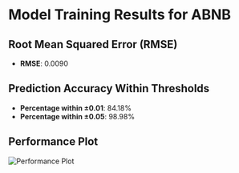 # Model Training Results for ABNB

## Root Mean Squared Error (RMSE)
- **RMSE**: 0.0090

## Prediction Accuracy Within Thresholds
- **Percentage within ±0.01**: 84.18%
- **Percentage within ±0.05**: 98.98%

## Performance Plot
![Performance Plot](../imgs/ABNB.png)
